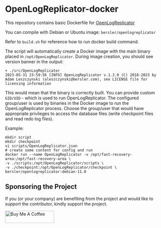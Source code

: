 # OpenLogReplicator-docker
This repository contains basic Dockerfile for [OpenLogReplicator](https://github.com/bersler/OpenLogReplicator)

You can compile with Debian or Ubuntu image: `bersler/openlogreplicator`

Refer to `build.sh` for reference how to run docker build command.

The script will automatically create a Docker image with the main binary placed in `/opt/OpenLogReplicator`. 
During image creation, you should see version banner in the output:

    + ./src/OpenLogReplicator
    2023-05-31 23:59:56 [INFO] OpenLogReplicator v.1.2.0 (C) 2018-2023 by Adam Leszczynski (aleszczynski@bersler.com), see LICENSE file for licensing information

This would mean that the binary is correctly built.
You can provide custom `GID/UID` - which is used to run OpenLogReplicator.
The configured group/user is used by binaries in the Docker image to run the OpenLogReplicator process.
Choose the group/user that would have appropriate privileges to access the database files (write checkpoint files and read redo log files).

Example:

    mkdir script
    mkdir checkpoint
    vi scripts/OpenLogReplicator.json
    # create some content for config and run
    docker run --name OpenLogReplicator -v /opt/fast-recovery-area:/opt/fast-recovery-area \
    -v ./scripts:/opt/OpenLogReplicator/scripts \
    -v ./checkpoint:/opt/OpenLogReplicator/checkpoint \
    bersler/openlogreplicator:debian-11.0

## Sponsoring the Project

If you (or your company) are benefiting from the project and would like to support the contributor, kindly support the project.

<a href="https://www.buymeacoffee.com/bersler" target="_blank"><img src="https://cdn.buymeacoffee.com/buttons/v2/default-blue.png" alt="Buy Me A Coffee" style="height: 40px !important;width: 160px !important;" ></a>
